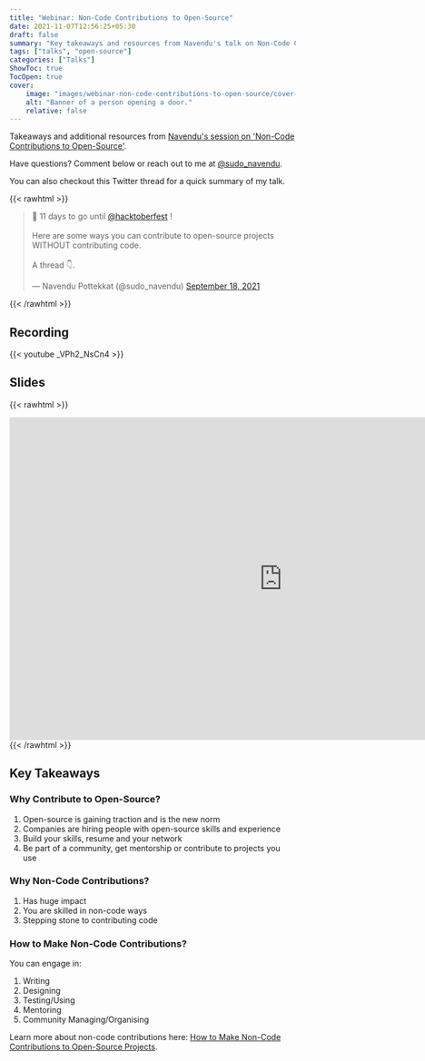 ```yaml
---
title: "Webinar: Non-Code Contributions to Open-Source"
date: 2021-11-07T12:56:25+05:30
draft: false
summary: "Key takeaways and resources from Navendu's talk on Non-Code Contributions to Open-Source."
tags: ["talks", "open-source"]
categories: ["Talks"]
ShowToc: true
TocOpen: true
cover:
    image: "images/webinar-non-code-contributions-to-open-source/cover-image.jpeg"
    alt: "Banner of a person opening a door."
    relative: false
---
```


Takeaways and additional resources from [Navendu\'s session on \'Non-Code Contributions to Open-Source\'](https://aviyel.com/events/167).

Have questions? Comment below or reach out to me at [@sudo_navendu](https://twitter.com/sudo_navendu).

You can also checkout this Twitter thread for a quick summary of my talk.

{{< rawhtml >}}
<blockquote class="twitter-tweet"><p lang="en" dir="ltr">🤩 11 days to go until <a href="https://twitter.com/hacktoberfest?ref_src=twsrc%5Etfw">@hacktoberfest</a> !<br><br>Here are some ways you can contribute to open-source projects WITHOUT contributing code.<br><br>A thread 👇.</p>&mdash; Navendu Pottekkat (@sudo_navendu) <a href="https://twitter.com/sudo_navendu/status/1439233021496889356?ref_src=twsrc%5Etfw">September 18, 2021</a></blockquote> <script async src="https://platform.twitter.com/widgets.js" charset="utf-8"></script>
{{< /rawhtml >}}

## Recording

{{< youtube _VPh2_NsCn4 >}}

## Slides

{{< rawhtml >}}
<iframe src="https://docs.google.com/presentation/d/e/2PACX-1vT7Ew9ME5KquNHCTi5_C87NCm6dRoTfaY35ZG5S1MkKXls1rXY0v4Nkg7PK1dCm2V2tkJHi9VxV_JZ1/embed?start=false&loop=true&delayms=5000" frameborder="0" width="960" height="569" allowfullscreen="true" mozallowfullscreen="true" webkitallowfullscreen="true"></iframe>
{{< /rawhtml >}}

## Key Takeaways

### Why Contribute to Open-Source?

1. Open-source is gaining traction and is the new norm
2. Companies are hiring people with open-source skills and experience
3. Build your skills, resume and your network
4. Be part of a community, get mentorship or contribute to projects you use

### Why Non-Code Contributions?

1. Has huge impact
2. You are skilled in non-code ways
3. Stepping stone to contributing code

### How to Make Non-Code Contributions?

You can engage in:

1. Writing
2. Designing
3. Testing/Using
4. Mentoring
5. Community Managing/Organising

Learn more about non-code contributions here: [How to Make Non-Code Contributions to Open-Source Projects](../non-code-contributions-to-open-source).
